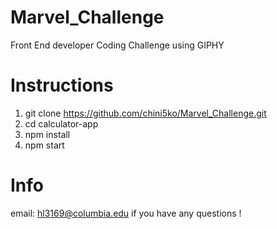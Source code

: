 # Marvel_Challenge
Front End developer Coding Challenge using GIPHY

# Instructions 
1.  git clone https://github.com/chini5ko/Marvel_Challenge.git
2.  cd calculator-app
3.  npm install 
4.  npm start 

# Info
email: hl3169@columbia.edu if you have any questions !
